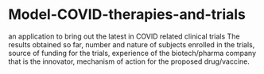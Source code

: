 # Model-COVID-therapies-and-trials
an application to bring out the latest in COVID related clinical trials
The results obtained so far, number and nature of subjects enrolled in the trials, source of funding for the trials, experience of the biotech/pharma company that is the innovator, mechanism of action for the proposed drug/vaccine.
